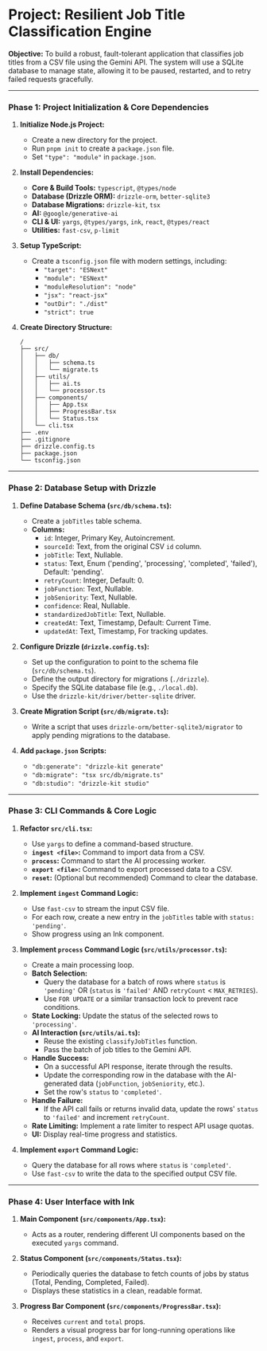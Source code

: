 # Project: Resilient Job Title Classification Engine

**Objective:** To build a robust, fault-tolerant application that classifies job titles from a CSV file using the Gemini API. The system will use a SQLite database to manage state, allowing it to be paused, restarted, and to retry failed requests gracefully.

---

### Phase 1: Project Initialization & Core Dependencies

1.  **Initialize Node.js Project:**
    *   Create a new directory for the project.
    *   Run `pnpm init` to create a `package.json` file.
    *   Set `"type": "module"` in `package.json`.

2.  **Install Dependencies:**
    *   **Core & Build Tools:** `typescript`, `@types/node`
    *   **Database (Drizzle ORM):** `drizzle-orm`, `better-sqlite3`
    *   **Database Migrations:** `drizzle-kit`, `tsx`
    *   **AI:** `@google/generative-ai`
    *   **CLI & UI:** `yargs`, `@types/yargs`, `ink`, `react`, `@types/react`
    *   **Utilities:** `fast-csv`, `p-limit`

3.  **Setup TypeScript:**
    *   Create a `tsconfig.json` file with modern settings, including:
        *   `"target": "ESNext"`
        *   `"module": "ESNext"`
        *   `"moduleResolution": "node"`
        *   `"jsx": "react-jsx"`
        *   `"outDir": "./dist"`
        *   `"strict": true`

4.  **Create Directory Structure:**
    ```
    /
    ├── src/
    │   ├── db/
    │   │   ├── schema.ts
    │   │   └── migrate.ts
    │   ├── utils/
    │   │   ├── ai.ts
    │   │   └── processor.ts
    │   ├── components/
    │   │   ├── App.tsx
    │   │   ├── ProgressBar.tsx
    │   │   └── Status.tsx
    │   └── cli.tsx
    ├── .env
    ├── .gitignore
    ├── drizzle.config.ts
    ├── package.json
    └── tsconfig.json
    ```

---

### Phase 2: Database Setup with Drizzle

1.  **Define Database Schema (`src/db/schema.ts`):**
    *   Create a `jobTitles` table schema.
    *   **Columns:**
        *   `id`: Integer, Primary Key, Autoincrement.
        *   `sourceId`: Text, from the original CSV `id` column.
        *   `jobTitle`: Text, Nullable.
        *   `status`: Text, Enum ('pending', 'processing', 'completed', 'failed'), Default: 'pending'.
        *   `retryCount`: Integer, Default: 0.
        *   `jobFunction`: Text, Nullable.
        *   `jobSeniority`: Text, Nullable.
        *   `confidence`: Real, Nullable.
        *   `standardizedJobTitle`: Text, Nullable.
        *   `createdAt`: Text, Timestamp, Default: Current Time.
        *   `updatedAt`: Text, Timestamp, For tracking updates.

2.  **Configure Drizzle (`drizzle.config.ts`):**
    *   Set up the configuration to point to the schema file (`src/db/schema.ts`).
    *   Define the output directory for migrations (`./drizzle`).
    *   Specify the SQLite database file (e.g., `./local.db`).
    *   Use the `drizzle-kit/driver/better-sqlite` driver.

3.  **Create Migration Script (`src/db/migrate.ts`):**
    *   Write a script that uses `drizzle-orm/better-sqlite3/migrator` to apply pending migrations to the database.

4.  **Add `package.json` Scripts:**
    *   `"db:generate": "drizzle-kit generate"`
    *   `"db:migrate": "tsx src/db/migrate.ts"`
    *   `"db:studio": "drizzle-kit studio"`

---

### Phase 3: CLI Commands & Core Logic

1.  **Refactor `src/cli.tsx`:**
    *   Use `yargs` to define a command-based structure.
    *   **`ingest <file>`:** Command to import data from a CSV.
    *   **`process`:** Command to start the AI processing worker.
    *   **`export <file>`:** Command to export processed data to a CSV.
    *   **`reset`:** (Optional but recommended) Command to clear the database.

2.  **Implement `ingest` Command Logic:**
    *   Use `fast-csv` to stream the input CSV file.
    *   For each row, create a new entry in the `jobTitles` table with `status: 'pending'`.
    *   Show progress using an Ink component.

3.  **Implement `process` Command Logic (`src/utils/processor.ts`):**
    *   Create a main processing loop.
    *   **Batch Selection:**
        *   Query the database for a batch of rows where `status` is `'pending'` OR (`status` is `'failed'` AND `retryCount` < `MAX_RETRIES`).
        *   Use `FOR UPDATE` or a similar transaction lock to prevent race conditions.
    *   **State Locking:** Update the status of the selected rows to `'processing'`.
    *   **AI Interaction (`src/utils/ai.ts`):**
        *   Reuse the existing `classifyJobTitles` function.
        *   Pass the batch of job titles to the Gemini API.
    *   **Handle Success:**
        *   On a successful API response, iterate through the results.
        *   Update the corresponding row in the database with the AI-generated data (`jobFunction`, `jobSeniority`, etc.).
        *   Set the row's `status` to `'completed'`.
    *   **Handle Failure:**
        *   If the API call fails or returns invalid data, update the rows' `status` to `'failed'` and increment `retryCount`.
    *   **Rate Limiting:** Implement a rate limiter to respect API usage quotas.
    *   **UI:** Display real-time progress and statistics.

4.  **Implement `export` Command Logic:**
    *   Query the database for all rows where `status` is `'completed'`.
    *   Use `fast-csv` to write the data to the specified output CSV file.

---

### Phase 4: User Interface with Ink

1.  **Main Component (`src/components/App.tsx`):**
    *   Acts as a router, rendering different UI components based on the executed `yargs` command.

2.  **Status Component (`src/components/Status.tsx`):**
    *   Periodically queries the database to fetch counts of jobs by status (Total, Pending, Completed, Failed).
    *   Displays these statistics in a clean, readable format.

3.  **Progress Bar Component (`src/components/ProgressBar.tsx`):**
    *   Receives `current` and `total` props.
    *   Renders a visual progress bar for long-running operations like `ingest`, `process`, and `export`.